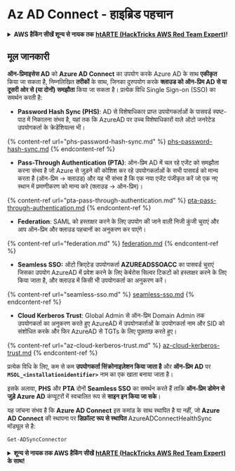 # Az AD Connect - हाइब्रिड पहचान

<details>

<summary><strong> AWS हैकिंग सीखें शून्य से नायक तक</strong> <a href="https://training.hacktricks.xyz/courses/arte"><strong>htARTE (HackTricks AWS Red Team Expert)</strong></a><strong>!</strong></summary>

HackTricks का समर्थन करने के अन्य तरीके:

* यदि आप चाहते हैं कि आपकी **कंपनी का विज्ञापन HackTricks में दिखाई दे** या **HackTricks को PDF में डाउनलोड करें**, तो [**सब्सक्रिप्शन प्लान्स**](https://github.com/sponsors/carlospolop) देखें!
* [**आधिकारिक PEASS & HackTricks स्वैग**](https://peass.creator-spring.com) प्राप्त करें
* [**The PEASS Family**](https://opensea.io/collection/the-peass-family) की खोज करें, हमारा विशेष [**NFTs**](https://opensea.io/collection/the-peass-family) संग्रह
* 💬 [**Discord group**](https://discord.gg/hRep4RUj7f) में **शामिल हों** या [**telegram group**](https://t.me/peass) या **Twitter** पर मुझे 🐦 [**@carlospolopm**](https://twitter.com/carlospolopm) **का पालन करें**.
* **HackTricks** के [**github repos**](https://github.com/carlospolop/hacktricks) और [**HackTricks Cloud**](https://github.com/carlospolop/hacktricks-cloud) में PRs सबमिट करके अपनी हैकिंग ट्रिक्स साझा करें।

</details>

## मूल जानकारी

**ऑन-प्रिमाइसेस AD** को **Azure AD Connect** का उपयोग करके Azure AD के साथ **एकीकृत** किया जा सकता है, निम्नलिखित **तरीकों** के साथ, जिनका दुरुपयोग करके **क्लाउड को ऑन-प्रिम AD से या दूसरी ओर से (या दोनों) समझौता** किया जा सकता है। प्रत्येक विधि Single Sign-on (SSO) का समर्थन करती है:

* **Password Hash Sync (PHS)**: AD से विशेषाधिकार प्राप्त उपयोगकर्ताओं के पासवर्ड स्पष्ट-पाठ में निकालना संभव है, यहां तक कि AzureAD पर उच्च विशेषाधिकारों वाले ऑटो जनरेटेड उपयोगकर्ता के क्रेडेंशियल्स भी।

{% content-ref url="phs-password-hash-sync.md" %}
[phs-password-hash-sync.md](phs-password-hash-sync.md)
{% endcontent-ref %}

* **Pass-Through Authentication (PTA)**: ऑन-प्रिम AD में चल रहे एजेंट को समझौता करना संभव है जो Azure से जुड़ने की कोशिश कर रहे उपयोगकर्ताओं के सभी पासवर्ड को मान्य करता है (ऑन-प्रिम -> क्लाउड) और यह भी संभव है कि एक नया एजेंट पंजीकृत करें जो एक नए स्थान में प्रमाणीकरण को मान्य करे (क्लाउड -> ऑन-प्रिम)।

{% content-ref url="pta-pass-through-authentication.md" %}
[pta-pass-through-authentication.md](pta-pass-through-authentication.md)
{% endcontent-ref %}

* **Federation**: SAML को हस्ताक्षर करने के लिए उपयोग की जाने वाली निजी कुंजी चुराएं और आप ऑन-प्रिम और क्लाउड पहचानों का अनुकरण कर पाएंगे।

{% content-ref url="federation.md" %}
[federation.md](federation.md)
{% endcontent-ref %}

* **Seamless SSO:** ऑटो क्रिएटेड उपयोगकर्ता **AZUREADSSOACC** का पासवर्ड चुराएं जिसका उपयोग AzureAD में प्रवेश करने के लिए केर्बरोस सिल्वर टिकटों को हस्ताक्षर करने के लिए किया जाता है, और क्लाउड में किसी भी उपयोगकर्ता का अनुकरण करें।

{% content-ref url="seamless-sso.md" %}
[seamless-sso.md](seamless-sso.md)
{% endcontent-ref %}

* **Cloud Kerberos Trust**: Global Admin से ऑन-प्रिम Domain Admin तक उपयोगकर्ता का अनुकरण करते हुए AzureAD में उपयोगकर्ताओं के उपयोगकर्ता नाम और SID को संशोधित करके और फिर AzureAD से TGTs के लिए पूछताछ करते हुए।

{% content-ref url="az-cloud-kerberos-trust.md" %}
[az-cloud-kerberos-trust.md](az-cloud-kerberos-trust.md)
{% endcontent-ref %}

प्रत्येक विधि के लिए, कम से कम **उपयोगकर्ता सिंक्रोनाइज़ेशन किया जाता है** और **ऑन-प्रिम AD** पर **`MSOL_<installationidentifier>`** नाम का एक खाता बनाया जाता है।

इसके अलावा, **PHS** और **PTA** दोनों **Seamless SSO** का समर्थन करते हैं ताकि **ऑन-प्रिम डोमेन से जुड़े Azure AD** कंप्यूटरों में स्वचालित रूप से **साइन इन किया जा सके**।

यह जांचना संभव है कि **Azure AD Connect** इस कमांड के साथ स्थापित है या नहीं, जो **Azure AD Connect** की स्थापना पर **डिफ़ॉल्ट रूप से स्थापित** AzureADConnectHealthSync मॉड्यूल से है:
```powershell
Get-ADSyncConnector
```
<details>

<summary><strong>शून्य से नायक तक AWS हैकिंग सीखें</strong> <a href="https://training.hacktricks.xyz/courses/arte"><strong>htARTE (HackTricks AWS Red Team Expert)</strong></a><strong> के साथ!</strong></summary>

HackTricks का समर्थन करने के अन्य तरीके:

* यदि आप चाहते हैं कि आपकी **कंपनी का विज्ञापन HackTricks में दिखाई दे** या **HackTricks को PDF में डाउनलोड करें**, तो [**सब्सक्रिप्शन प्लान्स**](https://github.com/sponsors/carlospolop) देखें!
* [**आधिकारिक PEASS & HackTricks स्वैग**](https://peass.creator-spring.com) प्राप्त करें
* [**The PEASS Family**](https://opensea.io/collection/the-peass-family) की खोज करें, हमारा विशेष [**NFTs**](https://opensea.io/collection/the-peass-family) संग्रह
* 💬 [**Discord समूह**](https://discord.gg/hRep4RUj7f) में **शामिल हों** या [**telegram समूह**](https://t.me/peass) या **Twitter** 🐦 पर मुझे **फॉलो** करें [**@carlospolopm**](https://twitter.com/carlospolopm)**.**
* [**HackTricks**](https://github.com/carlospolop/hacktricks) और [**HackTricks Cloud**](https://github.com/carlospolop/hacktricks-cloud) github रेपोज़ में PRs सबमिट करके अपनी हैकिंग ट्रिक्स साझा करें।

</details>
